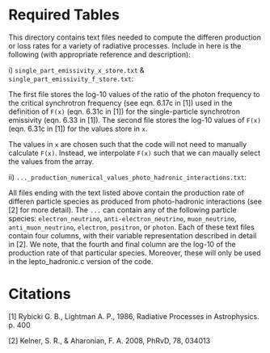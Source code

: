 # Required Tables
This directory contains text files needed to compute the differen production or loss rates for a variety of radiative processes. Include in here is the following (with appropriate reference and description):

i) `single_part_emissivity_x_store.txt` & `single_part_emissivity_f_store.txt`:

The first file stores the log-10 values of the ratio of the photon frequency to the critical synchrotron frequency (see eqn. 6.17c in [1]) used in the definition of `F(x)` (eqn. 6.31c in [1]) for the single-particle synchrotron emissivity (eqn. 6.33 in [1]). The second file stores the log-10 values of `F(x)` (eqn. 6.31c in [1]) for the values store in `x`. 

The values in `x` are chosen such that the code will not need to manually calculate `F(x)`. Instead, we interpolate `F(x)` such that we can maually select the values from the array.

ii) `..._production_numerical_values_photo_hadronic_interactions.txt`:

All files ending with the text listed above contain the production rate of differen particle species as produced from photo-hadronic interactions (see [2] for more detail). The `...` can contain any of the following particle species: `electron_neutrino`, `anti-electron_neutrino`, `muon_neutrino`, `anti_muon_neutrino`, `electron`, `positron`, or `photon`. Each of these text files contain four columns, with their variable representation described in detail in [2]. We note, that the fourth and final column are the log-10 of the production rate of that particular species. Moreover, these will only be used in the lepto_hadronic.c version of the code.


# Citations

[1] Rybicki G. B., Lightman A. P., 1986, Radiative Processes in Astrophysics. p. 400

[2] Kelner, S. R., & Aharonian, F. A. 2008, PhRvD, 78, 034013
